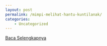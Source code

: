 ```yaml
---
layout: post
permalink: /mimpi-melihat-hantu-kuntilanak/
categories:
    - Uncategorized
---
```


[Baca Selengkapnya](/07)
